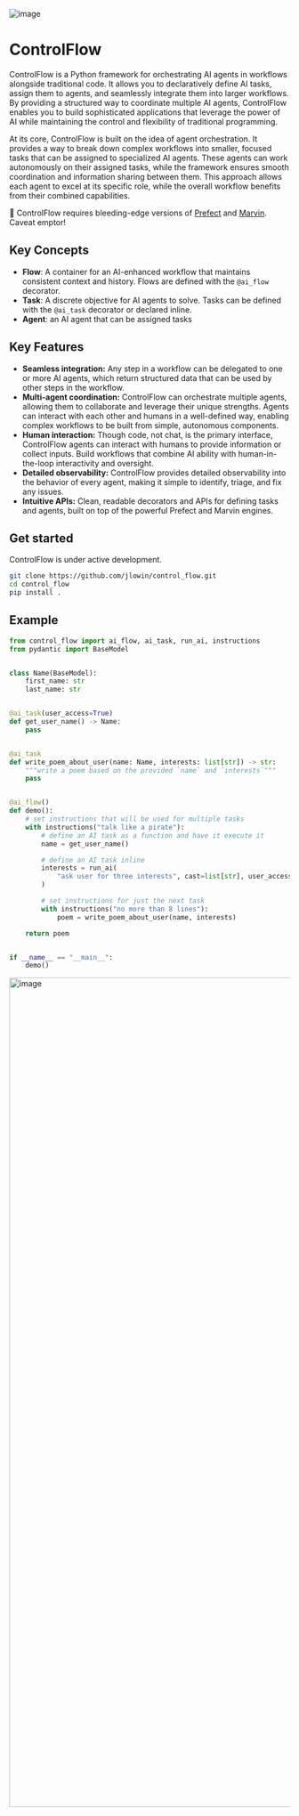 ![image](https://github.com/jlowin/control_flow/assets/153965/c2a8a2f0-8777-49a6-a79b-a0e101bd4a04)


# ControlFlow

ControlFlow is a Python framework for orchestrating AI agents in workflows alongside traditional code. It allows you to declaratively define AI tasks, assign them to agents, and seamlessly integrate them into larger workflows. By providing a structured way to coordinate multiple AI agents, ControlFlow enables you to build sophisticated applications that leverage the power of AI while maintaining the control and flexibility of traditional programming.

At its core, ControlFlow is built on the idea of agent orchestration. It provides a way to break down complex workflows into smaller, focused tasks that can be assigned to specialized AI agents. These agents can work autonomously on their assigned tasks, while the framework ensures smooth coordination and information sharing between them. This approach allows each agent to excel at its specific role, while the overall workflow benefits from their combined capabilities.

🚨 ControlFlow requires bleeding-edge versions of [Prefect](https://github.com/prefecthq/prefect) and [Marvin](https://github.com/prefecthq/marvin). Caveat emptor!

## Key Concepts

- **Flow**: A container for an AI-enhanced workflow that maintains consistent context and history. Flows are defined with the `@ai_flow` decorator.
- **Task**: A discrete objective for AI agents to solve. Tasks can be defined with the `@ai_task` decorator or declared inline.
- **Agent**: an AI agent that can be assigned tasks

## Key Features

- **Seamless integration:** Any step in a workflow can be delegated to one or more AI agents, which return structured data that can be used by other steps in the workflow.
- **Multi-agent coordination:** ControlFlow can orchestrate multiple agents, allowing them to collaborate and leverage their unique strengths. Agents can interact with each other and humans in a well-defined way, enabling complex workflows to be built from simple, autonomous components.
- **Human interaction:** Though code, not chat, is the primary interface, ControlFlow agents can interact with humans to provide information or collect inputs. Build workflows that combine AI ability with human-in-the-loop interactivity and oversight.
- **Detailed observability:** ControlFlow provides detailed observability into the behavior of every agent, making it simple to identify, triage, and fix any issues.
- **Intuitive APIs:** Clean, readable decorators and APIs for defining tasks and agents, built on top of the powerful Prefect and Marvin engines.

## Get started

ControlFlow is under active development.

```bash
git clone https://github.com/jlowin/control_flow.git
cd control_flow
pip install .
```

## Example

```python
from control_flow import ai_flow, ai_task, run_ai, instructions
from pydantic import BaseModel


class Name(BaseModel):
    first_name: str
    last_name: str


@ai_task(user_access=True)
def get_user_name() -> Name:
    pass


@ai_task
def write_poem_about_user(name: Name, interests: list[str]) -> str:
    """write a poem based on the provided `name` and `interests`"""
    pass


@ai_flow()
def demo():
    # set instructions that will be used for multiple tasks
    with instructions("talk like a pirate"):
        # define an AI task as a function and have it execute it
        name = get_user_name()

        # define an AI task inline
        interests = run_ai(
            "ask user for three interests", cast=list[str], user_access=True
        )

        # set instructions for just the next task
        with instructions("no more than 8 lines"):
            poem = write_poem_about_user(name, interests)

    return poem


if __name__ == "__main__":
    demo()
```





<img width="1491" alt="image" src="https://github.com/jlowin/control_flow/assets/153965/43b7278b-7bcf-4d65-b219-c3a20f62a179">
